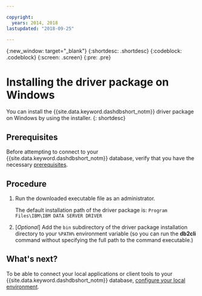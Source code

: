 ```yaml
---

copyright:
  years: 2014, 2018
lastupdated: "2018-09-25"

---
```


<!-- Attribute definitions --> 
{:new_window: target="_blank"}
{:shortdesc: .shortdesc}
{:codeblock: .codeblock}
{:screen: .screen}
{:pre: .pre}

# Installing the driver package on Windows

You can install the {{site.data.keyword.dashdbshort_notm}} driver package on Windows by using the installer. 
{: shortdesc}

## Prerequisites

Before attempting to connect to your {{site.data.keyword.dashdbshort_notm}} database, verify that you have the necessary [prerequisites](connecting.html#prereqs).

<!-- Download the driver package for your operating system from the web console and install it. -->

## Procedure

1. Run the downloaded executable file as an administrator.

   The default installation path of the driver package is: `Program Files\IBM\IBM DATA SERVER DRIVER`
2. [*Optional*] Add the `bin` subdirectory of the driver package installation directory to your `%PATH%` environment variable (so you can run the **db2cli** command without specifying the full path to the command executable.)

## What's next?

To be able to connect your local applications or client tools to your {{site.data.keyword.dashdbshort_notm}} database, [configure your local environment](driver_pkg_cfg.html).